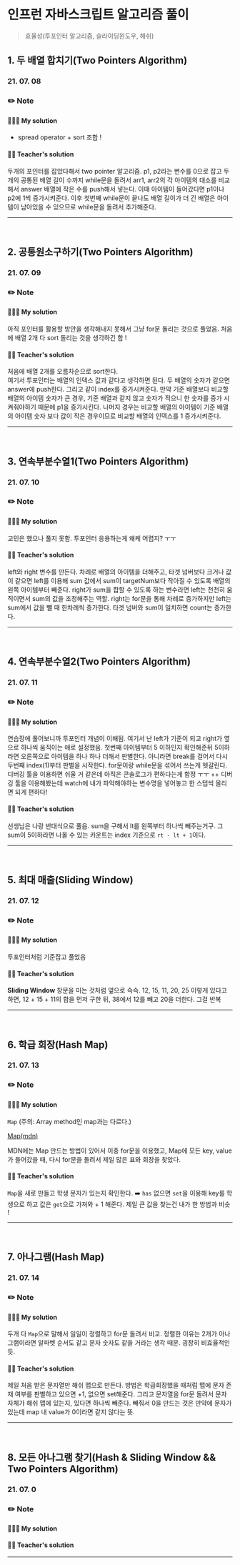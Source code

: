 # 인프런 자바스크립트 알고리즘 풀이

> 효율성(투포인터 알고리즘, 슬라이딩윈도우, 해쉬)

## 1. 두 배열 합치기(Two Pointers Algorithm)

### 21. 07. 08

### ✏️ Note

#### 👩🏻‍💻 My solution

- spread operator + sort 조합 !

#### 👨‍🏫 Teacher's solution

두개의 포인터를 잡았다해서 two pointer 알고리즘.
p1, p2라는 변수를 0으로 잡고 두 개의 공통된 배열 길이 수까지 while문을 돌려서 arr1, arr2의 각 아이템의 대소를 비교해서 answer 배열에 작은 수를 push해서 넣는다. 이때 아이템이 들어갔다면 p1이나 p2에 1씩 증가시켜준다.
이후 첫번째 while문이 끝나도 배열 길이가 더 긴 배열은 아이템이 남아있을 수 있으므로 while문을 돌려서 추가해준다.

---

<br>

## 2. 공통원소구하기(Two Pointers Algorithm)

### 21. 07. 09

### ✏️ Note

#### 👩🏻‍💻 My solution

아직 포인터를 활용할 방안을 생각해내지 못해서 그냥 for문 돌리는 것으로 풀었음.
처음에 배열 2개 다 sort 돌리는 것을 생각하긴 함 !

#### 👨‍🏫 Teacher's solution

처음에 배열 2개를 오름차순으로 sort한다.  
여기서 투포인터는 배열의 인덱스 값과 같다고 생각하면 된다.
두 배열의 숫자가 같으면 answer에 push한다. 그리고 같이 index를 증가시켜준다.
만약 기준 배열보다 비교할 배열의 아이템 숫자가 큰 경우, 기준 배열과 같지 않고 숫자가 적으니 한 숫자를 증가 시켜줘야하기 때문에 p1을 증가시킨다.
나머지 경우는 비교할 배열의 아이템이 기준 배열의 아이템 숫자 보다 값이 작은 경우이므로 비교할 배열의 인덱스를 1 증가시켜준다.

---

<br>

## 3. 연속부분수열1(Two Pointers Algorithm)

### 21. 07. 10

### ✏️ Note

#### 👩🏻‍💻 My solution

고민은 했으나 풀지 못함. 투포인터 응용하는게 왜케 어렵지? ㅜㅜ

#### 👨‍🏫 Teacher's solution

left와 right 변수를 만든다.
차례로 배열의 아이템을 더해주고, 타겟 넘버보다 크거나 값이 같으면 left를 이용해 sum 값에서 sum이 targetNum보다 작아질 수 있도록 배열의 왼쪽 아이템부터 빼준다.
right가 sum을 합할 수 있도록 하는 변수라면 left는 천천히 움직이면서 sum의 값을 조정해주는 역할.
right는 for문을 통해 차례로 증가하지만 left는 sum에서 값을 뺄 때 한차례씩 증가한다.
타겟 넘버와 sum이 일치하면 count는 증가한다.

---

<br>

## 4. 연속부분수열2(Two Pointers Algorithm)

### 21. 07. 11

### ✏️ Note

#### 👩🏻‍💻 My solution

연습장에 풀어보니까 투포인터 개념이 이해됨.
여기서 난 left가 기준이 되고 right가 옆으로 하나씩 움직이는 애로 설정했음.
첫번째 아이템부터 5 이하인지 확인해준뒤 5이하라면 오른쪽으로 아이템을 하나 하나 더해서 판별한다.
아니라면 break를 걸어서 다시 두번째 index(1)부터 판별을 시작한다.
for문이랑 while문을 섞어서 쓰는게 헷갈린다.
디버깅 툴을 이용하면 쉬울 거 같은데 아직은 콘솔로그가 편하다는게 함정 ㅜㅜ
++ 디버깅 툴을 이용해봤는데 watch에 내가 파악해야하는 변수명을 넣어놓고 한 스텝씩 올리면 되게 편하다!

#### 👨‍🏫 Teacher's solution

선생님은 나랑 반대식으로 풀음.
sum을 구해서 lt를 왼쪽부터 하나씩 빼주는거구.
그 sum이 5이하라면 나올 수 있는 카운트는 index 기준으로 `rt - lt + 1`이다.

---

<br>

## 5. 최대 매출(Sliding Window)

### 21. 07. 12

### ✏️ Note

#### 👩🏻‍💻 My solution

투포인터처럼 기준잡고 풀었음

#### 👨‍🏫 Teacher's solution

**Sliding Window**
창문을 미는 것처럼 옆으로 슥슥.
12, 15, 11, 20, 25 이렇게 있다고 하면,
12 + 15 + 11의 합을 먼저 구한 뒤, 38에서 12를 빼고 20을 더한다. 그걸 반복

---

<br>

## 6. 학급 회장(Hash Map)

### 21. 07. 13

### ✏️ Note

#### 👩🏻‍💻 My solution

`Map` (주의: Array method인 map과는 다르다.)

[Map(mdn)]('https://developer.mozilla.org/en-US/docs/Web/JavaScript/Reference/Global_Objects/Map)

MDN에는 Map 만드는 방법이 있어서 이중 for문을 이용했고,
Map에 모든 key, value가 들어갔을 때,
다시 for문을 돌려서 제일 많은 표와 회장을 찾았다.

#### 👨‍🏫 Teacher's solution

`Map`을 새로 만들고 학생 문자가 있는지 확인한다. ➡️ `has`
없으면 `set`을 이용해 key를 학생으로 하고 값은 `get`으로 가져와 + 1 해준다.
제일 큰 값을 찾는건 내가 한 방법과 비슷 !

---

<br>

## 7. 아나그램(Hash Map)

### 21. 07. 14

### ✏️ Note

#### 👩🏻‍💻 My solution

두개 다 `Map`으로 말해서 일일이 정렬하고 for문 돌려서 비교.
정렬한 이유는 2개가 아나그램이라면 알파벳 순서도 같고 문자 숫자도 같을 거라는 생각 때문.
굉장히 비효율적인듯.

#### 👨‍🏫 Teacher's solution

제일 처음 받은 문자열만 해쉬 맵으로 만든다.
방법은 학급회장했을 때처럼 맵에 문자 존재 여부를 판별하고 있으면 +1, 없으면 set해준다.
그리고 문자열을 for문 돌려서 문자 자체가 해쉬 맵에 있는지, 있다면 하나씩 빼준다.
빼줘서 0을 만드는 것은 만약에 문자가 있는데 map 내 value가 0이라면 같지 않다는 뜻.

---

<br>

## 8. 모든 아나그램 찾기(Hash & Sliding Window && Two Pointers Algorithm)

### 21. 07. 0

### ✏️ Note

#### 👩🏻‍💻 My solution

#### 👨‍🏫 Teacher's solution

---

<br>
